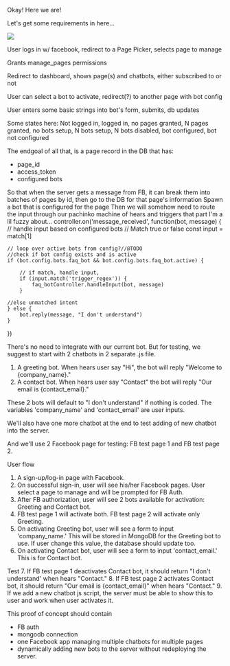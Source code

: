 Okay! Here we are!

Let's get some requirements in here...

![](./images/flow.png)

User logs in w/ facebook, redirect to a Page Picker, selects page to manage

Grants manage_pages permissions

Redirect to dashboard, shows page(s) and chatbots, either subscribed to or not

User can select a bot to activate, redirect(?) to another page with bot config

User enters some basic strings into bot's form, submits, db updates

Some states here: Not logged in, logged in, no pages granted, N pages granted, no bots setup, N bots setup, N bots disabled, bot configured, bot not configured

The endgoal of all that, is a page record in the DB that has:
* page_id
* access_token
* configured bots

So that when the server gets a message from FB, it can break them into batches of pages by id,
then go to the DB for that page's information
Spawn a bot that is configured for the page
Then we will somehow need to route the input through our pachinko machine of hears and triggers
that part I'm a lil fuzzy about...
controller.on('message_received', function(bot, message) {
	// handle input based on configured bots
	// Match true or false
	const input = match[1]

	// loop over active bots from config?//@TODO
	//check if bot config exists and is active
	if (bot.config.bots.faq_bot && bot.config.bots.faq_bot.active) {

		// if match, handle input, 
		if (input.match('trigger_regex')) {
			faq_botController.handleInput(bot, message)
		}

	//else unmatched intent	
	} else {
		bot.reply(message, "I don't understand")
	}
	
})


There's no need to integrate with our current bot. But for testing, we suggest to start with 2 chatbots in 2 separate .js file. 
1. A greeting bot. When hears user say "Hi", the bot will reply "Welcome to {company_name}." 
2. A contact bot. When hears user say "Contact" the bot will reply "Our email is {contact_email}."

These 2 bots will default to "I don't understand" if nothing is coded. The variables 'company_name' and 'contact_email' are user inputs.

We'll also have one more chatbot at the end to test adding of new chatbot into the server.

And we'll use 2 Facebook page for testing: FB test page 1 and FB test page 2.

User flow
1. A sign-up/log-in page with Facebook.
2. On successful sign-in, user will see his/her Facebook pages. User select a page to manage and will be prompted for FB Auth.
3. After FB authorization, user will see 2 bots available for activation: Greeting and Contact bot.
4. FB test page 1 will activate both. FB test page 2 will activate only Greeting.
5. On activating Greeting bot, user will see a form to input 'company_name.' This will be stored in MongoDB for the Greeting bot to use. If user change this value, the database should update too.
6. On activating Contact bot, user will see a form to input 'contact_email.'  This is for Contact bot. 

Test
7. If FB test page 1 deactivates Contact bot, it should return "I don't understand' when hears "Contact."
8. If FB test page 2 activates Contact bot, it should return "Our email is {contact_email}" when hears "Contact."
9. If we add a new chatbot js script, the server must be able to show this to user and work when user activates it.

This proof of concept should contain 
- FB auth
- mongodb connection
- one Facebook app managing multiple chatbots for multiple pages 
- dynamically adding new bots to the server without redeploying the server. 

